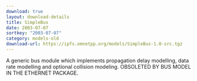 ```yaml
---
download: true
layout: download-details
title: SimpleBus
date: 2003-07-07
sortkey: "2003-07-07"
category: models-old
download-url: https://ipfs.omnetpp.org/models/SimpleBus-1.0-src.tgz
---
```


A generic bus module which implements propagation delay modelling, data rate modelling and optional collision modeling.
OBSOLETED BY BUS MODEL IN THE ETHERNET PACKAGE.
